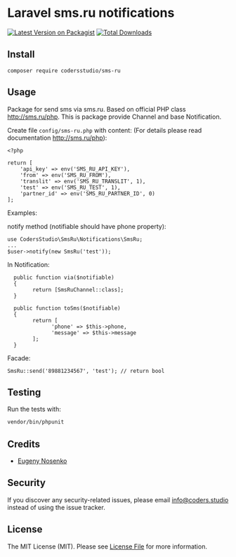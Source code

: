 # Laravel sms.ru notifications 

[![Latest Version on Packagist](https://img.shields.io/packagist/v/codersstudio/sms-ru?style=flat-square)](https://packagist.org/packages/codersstudio/sms-ru)  [![Total Downloads](https://img.shields.io/packagist/dt/codersstudio/sms-ru.svg?style=flat-square)](https://packagist.org/packages/codersstudio/sms-ru)

## Install
`composer require codersstudio/sms-ru`

## Usage
Package for send sms via sms.ru. Based on official PHP class http://sms.ru/php.
This is package provide Channel and base Notification.

Create file `config/sms-ru.php` with content: (For details please read documentation http://sms.ru/php):

```
<?php

return [
    'api_key' => env('SMS_RU_API_KEY'),
    'from' => env('SMS_RU_FROM'),
    'translit' => env('SMS_RU_TRANSLIT', 1),
    'test' => env('SMS_RU_TEST', 1),
    'partner_id' => env('SMS_RU_PARTNER_ID', 0)
];
```

Examples:
    
notify method (notifiable should have phone property): 
   
    use CodersStudio\SmsRu\Notifications\SmsRu;
    ...
    $user->notify(new SmsRu('test'));

In Notification:

      public function via($notifiable)
      {
            return [SmsRuChannel::class];
      }   

      public function toSms($notifiable)
      {
            return [
                  'phone' => $this->phone,
                  'message' => $this->message
            ];
      }
      
Facade:

    SmsRu::send('89881234567', 'test'); // return bool



## Testing
Run the tests with:

``` bash
vendor/bin/phpunit
```

## Credits

- [Eugeny Nosenko](https://github.com/imjonos)

## Security
If you discover any security-related issues, please email info@coders.studio instead of using the issue tracker.

## License
The MIT License (MIT). Please see [License File](/LICENSE.md) for more information.
